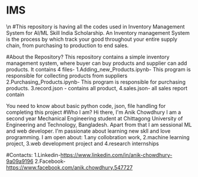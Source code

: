 # IMS
\n
#This repository is having all the codes used in Inventory Management System for AI/ML Skill India Scholarship. An Inventory management System is the process by which track your good throughout your entire supply chain, from purchasing to production to end sales.

#About the Repository?
This repository contains a simple inventory management system, where buyer can buy products and supplier can add products. 
It contains 4 files-
1.Adding_new_Products.ipynb- This program is responsible for collecting products from  suppliers
2.Purchasing_Products.ipynb- This program is responsible for purchasing products.
3.record.json - contains all product, 
4.sales.json- all sales report contain

You need to know about basic python code, json, file handling for completing this project
#Who I am?
Hi there, I'm Anik Chowdhury
I am a second year Mechanical Engineering student at Chittagong University of Engineering and Technology, Bangladesh. Apart from that I am sessional ML and web developer. I'm passionate about learning new skll and love programming.
I am open about:
1.any collobration work,
2.machine learning project,
3.web development project and
4.research internships

#Contacts:
1.Linkedin-https://www.linkedin.com/in/anik-chowdhury-9a09a9196
2.Facebook-https://www.facebook.com/anik.chowdhury.547727
